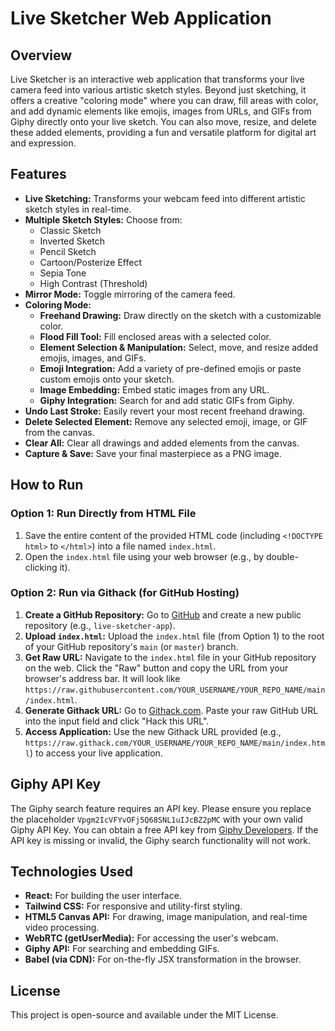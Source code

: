 # Live Sketcher Web Application

## Overview
Live Sketcher is an interactive web application that transforms your live camera feed into various artistic sketch styles. Beyond just sketching, it offers a creative "coloring mode" where you can draw, fill areas with color, and add dynamic elements like emojis, images from URLs, and GIFs from Giphy directly onto your live sketch. You can also move, resize, and delete these added elements, providing a fun and versatile platform for digital art and expression.

## Features
* **Live Sketching:** Transforms your webcam feed into different artistic sketch styles in real-time.
* **Multiple Sketch Styles:** Choose from:
    * Classic Sketch
    * Inverted Sketch
    * Pencil Sketch
    * Cartoon/Posterize Effect
    * Sepia Tone
    * High Contrast (Threshold)
* **Mirror Mode:** Toggle mirroring of the camera feed.
* **Coloring Mode:**
    * **Freehand Drawing:** Draw directly on the sketch with a customizable color.
    * **Flood Fill Tool:** Fill enclosed areas with a selected color.
    * **Element Selection & Manipulation:** Select, move, and resize added emojis, images, and GIFs.
    * **Emoji Integration:** Add a variety of pre-defined emojis or paste custom emojis onto your sketch.
    * **Image Embedding:** Embed static images from any URL.
    * **Giphy Integration:** Search for and add static GIFs from Giphy.
* **Undo Last Stroke:** Easily revert your most recent freehand drawing.
* **Delete Selected Element:** Remove any selected emoji, image, or GIF from the canvas.
* **Clear All:** Clear all drawings and added elements from the canvas.
* **Capture & Save:** Save your final masterpiece as a PNG image.

## How to Run

### Option 1: Run Directly from HTML File
1.  Save the entire content of the provided HTML code (including `<!DOCTYPE html>` to `</html>`) into a file named `index.html`.
2.  Open the `index.html` file using your web browser (e.g., by double-clicking it).

### Option 2: Run via Githack (for GitHub Hosting)
1.  **Create a GitHub Repository:** Go to [GitHub](https://github.com/) and create a new public repository (e.g., `live-sketcher-app`).
2.  **Upload `index.html`:** Upload the `index.html` file (from Option 1) to the root of your GitHub repository's `main` (or `master`) branch.
3.  **Get Raw URL:** Navigate to the `index.html` file in your GitHub repository on the web. Click the "Raw" button and copy the URL from your browser's address bar. It will look like `https://raw.githubusercontent.com/YOUR_USERNAME/YOUR_REPO_NAME/main/index.html`.
4.  **Generate Githack URL:** Go to [Githack.com](https://githack.com/). Paste your raw GitHub URL into the input field and click "Hack this URL".
5.  **Access Application:** Use the new Githack URL provided (e.g., `https://raw.githack.com/YOUR_USERNAME/YOUR_REPO_NAME/main/index.html`) to access your live application.

## Giphy API Key
The Giphy search feature requires an API key. Please ensure you replace the placeholder `Vpgm2IcVFYvOFj5Q68SNL1uIJcBZ2pMC` with your own valid Giphy API Key. You can obtain a free API key from [Giphy Developers](https://developers.giphy.com/). If the API key is missing or invalid, the Giphy search functionality will not work.

## Technologies Used
* **React:** For building the user interface.
* **Tailwind CSS:** For responsive and utility-first styling.
* **HTML5 Canvas API:** For drawing, image manipulation, and real-time video processing.
* **WebRTC (getUserMedia):** For accessing the user's webcam.
* **Giphy API:** For searching and embedding GIFs.
* **Babel (via CDN):** For on-the-fly JSX transformation in the browser.

## License
This project is open-source and available under the MIT License.
